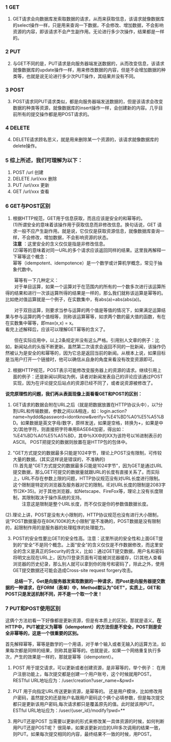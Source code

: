 ### 1 GET
1. GET请求会向数据库发索取数据的请求，从而来获取信息，该请求就像数据库的select操作一样，只是用来查询一下数据，不会修改、增加数据，不会影响资源的内容，即该请求不会产生副作用。无论进行多少次操作，结果都是一样的。
### 2 PUT
2. 与GET不同的是，PUT请求是向服务器端发送数据的，从而改变信息，该请求就像数据库的update操作一样，用来修改数据的内容，但是不会增加数据的种类等，也就是说无论进行多少次PUT操作，其结果并没有不同。
### 3 POST
3. POST请求同PUT请求类似，都是向服务器端发送数据的，但是该请求会改变数据的种类等资源，就像数据库的insert操作一样，会创建新的内容。几乎目前所有的提交操作都是用POST请求的。
### 4 DELETE 
4. DELETE请求顾名思义，就是用来删除某一个资源的，该请求就像数据库的delete操作。

### 5 综上所述，我们可理解为以下：
1. POST /url 创建  
2. DELETE /url/xxx 删除 
3. PUT /url/xxx 更新
4. GET /url/xxx 查看

### 6 GET与POST区别
1. 根据HTTP规范，GET用于信息获取，而且应该是安全的和幂等的。</br>
(1)所谓安全的意味着该操作用于获取信息而非修改信息。换句话说，GET 请求一般不应产生副作用。就是说，它仅仅是获取资源信息，就像数据库查询一样，不会修改，增加数据，不会影响资源的状态。</br>
**注意** ：这里安全的含义仅仅是指是非修改信息。</br>
(2)幂等的意味着对同一URL的多个请求应该返回同样的结果。这里我再解释一下幂等这个概念：</br>
幂等（idempotent、idempotence）是一个数学或计算机学概念，常见于抽象代数中。</br>

　　幂等有一下几种定义：</br>
　　对于单目运算，如果一个运算对于在范围内的所有的一个数多次进行该运算所得的结果和进行一次该运算所得的结果是一样的，那么我们就称该运算是幂等的。比如绝对值运算就是一个例子，在实数集中，有abs(a)=abs(abs(a))。</br>
  
　　对于双目运算，则要求当参与运算的两个值是等值的情况下，如果满足运算结果与参与运算的两个值相等，则称该运算幂等，如求两个数的最大值的函数，有在在实数集中幂等，即max(x,x) = x。</br>
看完上述解释后，应该可以理解GET幂等的含义了。</br>

　　但在实际应用中，以上2条规定并没有这么严格。引用别人文章的例子：比如，新闻站点的头版不断更新。虽然第二次请求会返回不同的一批新闻，该操作仍然被认为是安全的和幂等的，因为它总是返回当前的新闻。从根本上说，如果目标是当用户打开一个链接时，他可以确信从自身的角度来看没有改变资源即可。
  
2. 根据HTTP规范，POST表示可能修改变服务器上的资源的请求。继续引用上面的例子：还是新闻以网站为例，读者对新闻发表自己的评论应该通过POST实现，因为在评论提交后站点的资源已经不同了，或者说资源被修改了。

**说完原理性的问题，我们再从表面现像上面看看GET和POST的区别：**</br>
1. GET请求的数据会附在URL之后（就是把数据放置在HTTP协议头中），以?分割URL和传输数据，参数之间以&相连，如：login.action?name=hyddd&password=idontknow&verify=%E4%BD%A0%E5%A5%BD。如果数据是英文字母/数字，原样发送，如果是空格，转换为+，如果是中文/其他字符，则直接把字符串用BASE64加密，得出如：%E4%BD%A0%E5%A5%BD，其中％XX中的XX为该符号以16进制表示的ASCII。
POST把提交的数据则放置在是HTTP包的包体中。

2. "GET方式提交的数据最多只能是1024字节，理论上POST没有限制，可传较大量的数据。(其实这样说是错误的，不准确的)</br>
(1).首先是"GET方式提交的数据最多只能是1024字节"，因为GET是通过URL提交数据，那么GET可提交的数据量就跟URL的长度有直接关系了。而实际上，URL不存在参数上限的问题，HTTP协议规范没有对URL长度进行限制。这个限制是特定的浏览器及服务器对它的限制。IE对URL长度的限制是2083字节(2K+35)。对于其他浏览器，如Netscape、FireFox等，理论上没有长度限制，其限制取决于操作系统的支持。</br>
　　注意这是限制是整个URL长度，而不仅仅是你的参数值数据长度。</br>
  
(2).理论上讲，POST是没有大小限制的，HTTP协议规范也没有进行大小限制，说“POST数据量存在80K/100K的大小限制”是不准确的，POST数据是没有限制的，起限制作用的是服务器的处理程序的处理能力。

3. POST的安全性要比GET的安全性高。注意：这里所说的安全性和上面GET提到的“安全”不是同个概念。上面“安全”的含义仅仅是不作数据修改，而这里安全的含义是真正的Security的含义，比如：通过GET提交数据，用户名和密码将明文出现在URL上，因为(1)登录页面有可能被浏览器缓存，(2)其他人查看浏览器的历史纪录，那么别人就可以拿到你的账号和密码了，除此之外，使用GET提交数据还可能会造成Cross-site request forgery攻击。

　　**总结一下，Get是向服务器发索取数据的一种请求，而Post是向服务器提交数据的一种请求，在FORM（表单）中，Method默认为"GET"，实质上，GET和POST只是发送机制不同，并不是一个取一个发！**
  
### 7 PUT和POST使用区别
这俩个方法初看一下好像都是更新资源，但是有本质上的区别，那就是语义。**在HTTP中，PUT被定义为幂等（idempotent）的方法但是不安全，POST则是安全非幂等的，这是一个很重要的区别。**

首先解释幂等，幂等是数学的一个用语，对于单个输入或者无输入的运算方法，如果每次都是同样的结果，则称其是幂等的。也就是说，如果一个网络重复执行多次，产生的效果是一样的，那就是幂等（idempotent）。

1. POST
用于提交请求，可以更新或者创建资源，是非幂等的，举个例子： 在用户注册功能上，每次提交都是创建一个用户账号，这个时候就用POST。 RESTful URL地址应为：/user/creation?user_name=&pwd=

2. PUT
用于向指定URL传送更新资源，是幂等的。 还是用户模块，比如修改用户密码，虽然提交的还是账户名跟用户密码这个俩个必填参数，但是每次提交都只是更新该用户密码,每次请求都只是覆盖原先的值。此时就该用PUT。 ESTful URL地址应为：/user/{user_id}/modify?pwd=**

3. 用PUT还是POST
当需要以更新的形式来修改某一具体资源的时候，如何判断用PUT还是POST呢？ 很简单，如果该更新对应的URI多次调用的结果一致，则PUT。如果每次提交相同的内容，最终结果不一致的时候，用POST。
